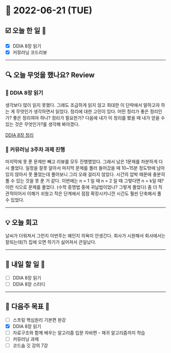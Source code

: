 # 📆 2022-06-21 (TUE)
## ☑️ 오늘 한 일 📑 
- [x] DDIA 8장 읽기
- [x] 커뮤러닝 코드리뷰

***

## 🔍️ 오늘 무엇을 했나요? Review
### 📕 DDIA 8장 읽기
생각보다 많이 읽지 못했다. 그래도 조급하게 읽지 않고 최대한 이 단락에서 말하고자 하는 게 무엇인가 생각하면서 읽었다.
정리에 대한 고민이 있다. 어떤 정리가 좋은 정리인가? 좋은 정리여야 하나? 정리가 필요한가?
다음에 내가 이 정리를 봤을 때 내가 얻을 수 있는 것은 무엇인가?를 생각해 봐야겠다.

[DDIA 8장 정리](https://www.notion.so/codesoom-bookclub/f2e834292817487a8d9429520de81ef1#ad33d02b96b84f8f832b712fc8d8e638)

### 🎲 커뮤러닝 3주차 과제 진행
마지막에 못 푼 문제만 빼고 리뷰를 모두 진행했었다. 그래서 남은 1문제를 차분하게 다시 풀었다.
일정을 잘못 알아서 마지막 문제를 풀러 들어갔을 때 10~15분 정도밖에 남아있지 않아서 못 풀었는데 풀어보니 그리 오래 걸리지 않았다.
시간의 압박 때문에 충분히 풀 수 있는 것을 못 푼 거 같다.
이번에는 n = 1 일 때 n = 2 일 때 그렇다면 n = k일 때? 이런 식으로 문제를 풀었다. (수학 증명법 중에 귀납법이었나? 그렇게 풀었다)
좀 더 직관적이어서 이해가 쉬웠고 작은 단계에서 점점 확장시키니깐 시간도 훨씬 단축해서 풀 수 있었다.

***

## 💡 오늘 회고
날씨가 더워져서 그런지 이번주는 왜인지 의욕이 안생긴다. 
회사가 시원해서 회사에서는 잘되는데(?) 집에 오면 하기가 싫어져서 큰일났다.

***

## 🎯 내일 할 일 🎯
- [ ] DDIA 8장 읽기
- [ ] DDIA 8장 스터디

***

## 🏁 다음주 목표 🏁
- [ ] 스프링 핵심원리 기본편 완강
- [x] DDIA 8장 읽기
- [ ] 자료구조와 함께 배우는 알고리즘 입문 자바편 - 재귀 알고리즘까지 학습
- [ ] 커뮤러닝 과제
- [ ] 코드숨 깃 강의 7강
